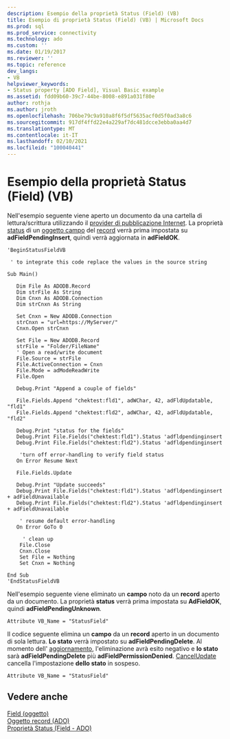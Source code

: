 ```yaml
---
description: Esempio della proprietà Status (Field) (VB)
title: Esempio di proprietà Status (Field) (VB) | Microsoft Docs
ms.prod: sql
ms.prod_service: connectivity
ms.technology: ado
ms.custom: ''
ms.date: 01/19/2017
ms.reviewer: ''
ms.topic: reference
dev_langs:
- VB
helpviewer_keywords:
- Status property [ADO Field], Visual Basic example
ms.assetid: fdd09b60-39c7-44be-8008-e891a031f80e
author: rothja
ms.author: jroth
ms.openlocfilehash: 706be79c9a910a8f6f5df5635acf0d5f0ad3a8c6
ms.sourcegitcommit: 917df4ffd22e4a229af7dc481dcce3ebba0aa4d7
ms.translationtype: MT
ms.contentlocale: it-IT
ms.lasthandoff: 02/10/2021
ms.locfileid: "100040441"
---
```

# <a name="status-property-example-field-vb"></a>Esempio della proprietà Status (Field) (VB)
Nell'esempio seguente viene aperto un documento da una cartella di lettura/scrittura utilizzando il [provider di pubblicazione Internet](../../guide/appendixes/microsoft-ole-db-provider-for-internet-publishing.md). La proprietà [status](./status-property-ado-field.md) di un [oggetto campo](./field-object.md) del [record](./record-object-ado.md) verrà prima impostata su **adFieldPendingInsert**, quindi verrà aggiornata in **adFieldOK**.  
  
```  
'BeginStatusFieldVB  
  
 ' to integrate this code replace the values in the source string  
  
Sub Main()  
  
   Dim File As ADODB.Record  
   Dim strFile As String  
   Dim Cnxn As ADODB.Connection  
   Dim strCnxn As String  
  
   Set Cnxn = New ADODB.Connection  
   strCnxn = "url=https://MyServer/"  
   Cnxn.Open strCnxn  
  
   Set File = New ADODB.Record  
   strFile = "Folder/FileName"  
   ' Open a read/write document  
   File.Source = strFile  
   File.ActiveConnection = Cnxn  
   File.Mode = adModeReadWrite  
   File.Open  
  
   Debug.Print "Append a couple of fields"  
  
   File.Fields.Append "chektest:fld1", adWChar, 42, adFldUpdatable, "fld1"  
   File.Fields.Append "chektest:fld2", adWChar, 42, adFldUpdatable, "fld2"  
  
   Debug.Print "status for the fields"  
   Debug.Print File.Fields("chektest:fld1").Status 'adfldpendinginsert  
   Debug.Print File.Fields("chektest:fld2").Status 'adfldpendinginsert  
  
    'turn off error-handling to verify field status  
   On Error Resume Next  
  
   File.Fields.Update  
  
   Debug.Print "Update succeeds"  
   Debug.Print File.Fields("chektest:fld1").Status 'adfldpendinginsert + adFieldUnavailable  
   Debug.Print File.Fields("chektest:fld2").Status 'adfldpendinginsert + adFieldUnavailable  
  
    ' resume default error-handling  
   On Error GoTo 0  
  
     ' clean up  
    File.Close  
    Cnxn.Close  
    Set File = Nothing  
    Set Cnxn = Nothing  
  
End Sub  
'EndStatusFieldVB  
```  
  
 Nell'esempio seguente viene eliminato un **campo** noto da un **record** aperto da un documento. La proprietà **status** verrà prima impostata su **AdFieldOK**, quindi **adFieldPendingUnknown**.  
  
```  
Attribute VB_Name = "StatusField"  
```  
  
 Il codice seguente elimina un **campo** da un **record** aperto in un documento di sola lettura. **Lo stato** verrà impostato su **adFieldPendingDelete**. Al momento dell' [aggiornamento](./update-method.md), l'eliminazione avrà esito negativo e **lo stato** sarà **adFieldPendingDelete** più **adFieldPermissionDenied**. [CancelUpdate](./cancelupdate-method-ado.md) cancella l'impostazione **dello stato** in sospeso.  
  
```  
Attribute VB_Name = "StatusField"  
```  
  
## <a name="see-also"></a>Vedere anche  
 [Field (oggetto)](./field-object.md)   
 [Oggetto record (ADO)](./record-object-ado.md)   
 [Proprietà Status (Field - ADO)](./status-property-ado-field.md)